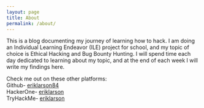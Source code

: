 ```yaml
---
layout: page
title: About
permalink: /about/
---
```


This is a blog documenting my journey of learning how to hack. I am doing an Individual Learning Endeavor (ILE) project for school, and my topic of choice is Ethical Hacking and Bug Bounty Hunting. I will spend time each day dedicated to learning about my topic, and at the end of each week I will write my findings here. 

Check me out on these other platforms:  
Github- [eriklarson84](https://github.com/eriklarson84)  
HackerOne- [eriklarson](https://hackerone.com/eriklarson?type=user)  
TryHackMe- [eriklarson](https://tryhackme.com/)  
